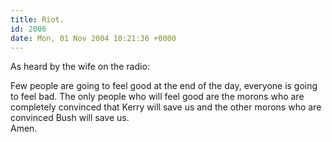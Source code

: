 ```yaml
---
title: Riot.
id: 2006
date: Mon, 01 Nov 2004 10:21:36 +0000
---
```


As heard by the wife on the radio:

<div class="quote">Few people are going to feel good at the end of the day, everyone is going to feel bad. The only people who will feel good are the morons who are completely convinced that Kerry will save us and the other morons who are convinced Bush will save us.</div>Amen.


